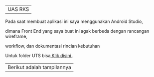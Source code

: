 <table>
    <tr>
        <td>UAS RKS</td>
    </tr>
</table>
<p>Pada saat membuat aplikasi ini saya menggunakan Android Studio,</p>
<p>dimana Front End yang saya buat ini agak berbeda dengan rancangan wireframe,</p>
<p>workflow, dan dokumentasi rincian kebutuhan</p>
<p> Untuk folder UTS bisa<a href="https://drive.google.com/drive/folders/1g7B_Y85sF0iAW9dW3VJsYsjEsMepBBbk?usp=sharing"> Klik disini </a>.</p>
<table>
    <tr>
        <td>Berikut adalah tampilannya
        </td>
    </tr>
</table>
